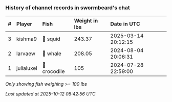 ### History of channel records in swormbeard's chat

| #   | Player     | Fish         | Weight in lbs | Date in UTC         |
|:----|:-----------|:-------------|:--------------|:--------------------|
| 3   | kishma9    | 🦑 squid     | 243.37        | 2025-03-14 20:12:15 |
| 2   | larvaew    | 🐳 whale     | 208.05        | 2024-08-04 20:06:31 |
| 1   | julialuxel | 🐊 crocodile | 105           | 2024-07-28 22:59:00 |

_Only showing fish weighing >= 100 lbs_

_Last updated at 2025-10-12 08:42:56 UTC_